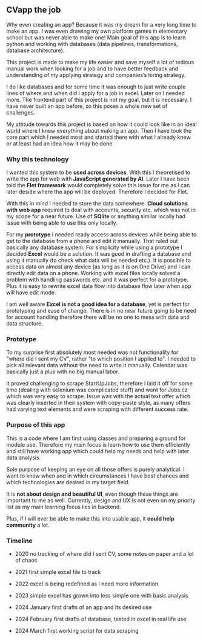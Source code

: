 ## CVapp the job 

Why even creating an app? Because it was my dream for a very long time to make an app. I was even drawing my own platform games in elementary school but was never able to make one! Main goal of this app is to learn python and working with databases (data pipelines, transformations, database architecture).

This project is made to make my life easier and save myself a lot of tedious manual work when looking for a job and to have better feedback and understanding of my applying strategy and companies’s hiring strategy.

I do like databases and for some time it was enough to just write couple lines of where and when did I apply for a job in excel. Later on I needed more. The frontend part of this project is not my goal, but it is necessary. I have never built an app before, so this poses a whole new set of challenges.

My attitude towards this project is based on how it could look like in an ideal world where I knew everything about making an app. Then I have took the core part which I needed most and started there with what I already knew or at least had an idea how it may be done.

### Why this technology

I wanted this system to be **used across devices**. With this I theoretised to write the app for web with **JavaScript generated by AI**. Later I have been told the **Flet framework** would completely solve this issue for me as I can later deside where the app will be deployed. Therefore I decided for Flet.

With this in mind I needed to store the data somewhere. **Cloud solutions with web app** required to deal with accounts, security etc. which was not in my scope for a near future. Use of **SQlite** or anything similar locally had issue with being able to use this only locally. 

For my **prototype** I needed ready access across devices while being able to get to the database from a phone and edit it manually. That ruled out basically any database system. For simplicity while using a prototype I decided **Excel** would be a solution. It was good in drafting a database and using it manually (to check what data will be needed etc.). It is possible to access data on almost any device (as long as it is on One Drive) and I can directly edit data on a phone. Working with excel files locally solved a problem with handling passwords etc. and it was perfect for a prototype. Plus it is easy to rewrite excel data flow into database flow later when app will have edit mode.

I am well aware **Excel is not a good idea for a database**, yet is perfect for prototyping and ease of change. There is in no near future going to be need for account handling therefore there will be no one to mess with data and data structure.

### Prototype

To my surprise first absolutely most needed was not functionality for "where did I sent my CV", rather "to which position I applied to". I needed to pick all relevant data without the need to write it manually. Calendar was basically just a plus with no big manual labor.

It proved challenging to scrape StartUpJobs, therefore I laid it off for some time (dealing with selenium was complicated stuff) and went for Jobs.cz which was very easy to scrape. Issue was with the actual text offer which was clearly inserted in their system with copy-paste style, as many offers had varying text elements and were scraping with different success rate.

### Purpose of this app

This is a code where I am first using classes and preparing a ground for module use. Therefore my main focus is learn how to use them efficiently and still have working app which could help my needs and help with later data analysis. 

Sole purpose of keeping an eye on all those offers is purely analytical. I want to know when and in which circumstances I have best chances and which technologies are desired in my target field.

It is **not about design and beautiful UI**, even though these things are important to me as well. Currently, design and UX is not even on my priority list as my main learning focus lies in backend.

Plus, if I will ever be able to make this into usable app, it **could help community** a lot.

### Timeline

* 2020 no tracking of where did I sent CV, some notes on paper and a lot of chaos
* 2021 first simple excel file to track
* 2022 excel is being redefined as I need more information
* 2023 simple excel has grown into less simple one with basic analysis

* 2024 January first drafts of an app and its desired use
* 2024 February first drafts of database, tested in excel in real life use
* 2024 March first working script for data scraping